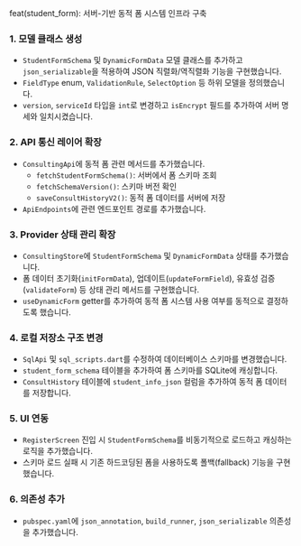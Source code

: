 feat(student_form): 서버-기반 동적 폼 시스템 인프라 구축

### 1. 모델 클래스 생성
- `StudentFormSchema` 및 `DynamicFormData` 모델 클래스를 추가하고 `json_serializable`을 적용하여 JSON 직렬화/역직렬화 기능을 구현했습니다.
- `FieldType` enum, `ValidationRule`, `SelectOption` 등 하위 모델을 정의했습니다.
- `version`, `serviceId` 타입을 `int`로 변경하고 `isEncrypt` 필드를 추가하여 서버 명세와 일치시켰습니다.

### 2. API 통신 레이어 확장
- `ConsultingApi`에 동적 폼 관련 메서드를 추가했습니다.
  - `fetchStudentFormSchema()`: 서버에서 폼 스키마 조회
  - `fetchSchemaVersion()`: 스키마 버전 확인
  - `saveConsultHistoryV2()`: 동적 폼 데이터를 서버에 저장
- `ApiEndpoints`에 관련 엔드포인트 경로를 추가했습니다.

### 3. Provider 상태 관리 확장
- `ConsultingStore`에 `StudentFormSchema` 및 `DynamicFormData` 상태를 추가했습니다.
- 폼 데이터 초기화(`initFormData`), 업데이트(`updateFormField`), 유효성 검증(`validateForm`) 등 상태 관리 메서드를 구현했습니다.
- `useDynamicForm` getter를 추가하여 동적 폼 시스템 사용 여부를 동적으로 결정하도록 했습니다.

### 4. 로컬 저장소 구조 변경
- `SqlApi` 및 `sql_scripts.dart`를 수정하여 데이터베이스 스키마를 변경했습니다.
- `student_form_schema` 테이블을 추가하여 폼 스키마를 SQLite에 캐싱합니다.
- `ConsultHistory` 테이블에 `student_info_json` 컬럼을 추가하여 동적 폼 데이터를 저장합니다.

### 5. UI 연동
- `RegisterScreen` 진입 시 `StudentFormSchema`를 비동기적으로 로드하고 캐싱하는 로직을 추가했습니다.
- 스키마 로드 실패 시 기존 하드코딩된 폼을 사용하도록 폴백(fallback) 기능을 구현했습니다.

### 6. 의존성 추가
- `pubspec.yaml`에 `json_annotation`, `build_runner`, `json_serializable` 의존성을 추가했습니다.
